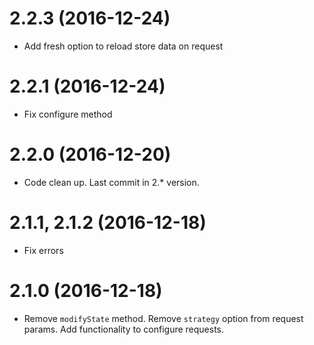 # 2.2.3 (2016-12-24)

  * Add fresh option to reload store data on request

# 2.2.1 (2016-12-24)

  * Fix configure method

# 2.2.0 (2016-12-20)

  * Code clean up. Last commit in 2.* version.

# 2.1.1, 2.1.2 (2016-12-18)

  * Fix errors

# 2.1.0 (2016-12-18)

  * Remove `modifyState` method. Remove `strategy` option from request params. Add functionality to configure requests.
